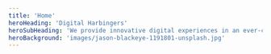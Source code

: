 ```yaml
---
title: 'Home'
heroHeading: 'Digital Harbingers'
heroSubHeading: 'We provide innovative digital experiences in an ever-changing world'
heroBackground: 'images/jason-blackeye-1191801-unsplash.jpg'
---
```

